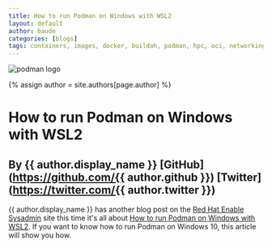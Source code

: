```yaml
---
title: How to run Podman on Windows with WSL2 
layout: default
author: baude
categories: [blogs]
tags: containers, images, docker, buildah, podman, hpc, oci, networking, runtime, windows, microsoft
---
```

![podman logo](https://podman.io/images/podman.svg)

{% assign author = site.authors[page.author] %}

# How to run Podman on Windows with WSL2  
## By {{ author.display_name }} [GitHub](https://github.com/{{ author.github }}) [Twitter](https://twitter.com/{{ author.twitter }})

{{ author.display_name }} has another blog post on the [Red Hat Enable Sysadmin](https://www.redhat.com/sysadmin/) site this time it's all about [How to run Podman on Windows with WSL2](https://www.redhat.com/sysadmin/podman-windows-wsl2).  If you want to know how to run Podman on Windows 10, this article will show you how.
